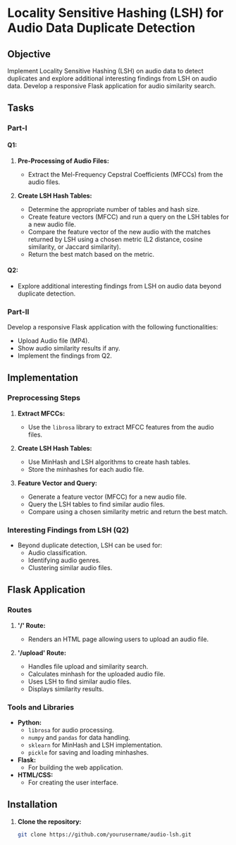 # Locality Sensitive Hashing (LSH) for Audio Data Duplicate Detection

## Objective

Implement Locality Sensitive Hashing (LSH) on audio data to detect duplicates and explore additional interesting findings from LSH on audio data. Develop a responsive Flask application for audio similarity search.

## Tasks

### Part-I

#### Q1:

1. **Pre-Processing of Audio Files:**
   - Extract the Mel-Frequency Cepstral Coefficients (MFCCs) from the audio files.

2. **Create LSH Hash Tables:**
   - Determine the appropriate number of tables and hash size.
   - Create feature vectors (MFCC) and run a query on the LSH tables for a new audio file.
   - Compare the feature vector of the new audio with the matches returned by LSH using a chosen metric (L2 distance, cosine similarity, or Jaccard similarity).
   - Return the best match based on the metric.

#### Q2:

- Explore additional interesting findings from LSH on audio data beyond duplicate detection.

### Part-II

Develop a responsive Flask application with the following functionalities:

- Upload Audio file (MP4).
- Show audio similarity results if any.
- Implement the findings from Q2.

## Implementation

### Preprocessing Steps

1. **Extract MFCCs:**
   - Use the `librosa` library to extract MFCC features from the audio files.

2. **Create LSH Hash Tables:**
   - Use MinHash and LSH algorithms to create hash tables.
   - Store the minhashes for each audio file.

3. **Feature Vector and Query:**
   - Generate a feature vector (MFCC) for a new audio file.
   - Query the LSH tables to find similar audio files.
   - Compare using a chosen similarity metric and return the best match.

### Interesting Findings from LSH (Q2)

- Beyond duplicate detection, LSH can be used for:
  - Audio classification.
  - Identifying audio genres.
  - Clustering similar audio files.

## Flask Application

### Routes

1. **'/' Route:**
   - Renders an HTML page allowing users to upload an audio file.

2. **'/upload' Route:**
   - Handles file upload and similarity search.
   - Calculates minhash for the uploaded audio file.
   - Uses LSH to find similar audio files.
   - Displays similarity results.

### Tools and Libraries

- **Python:**
  - `librosa` for audio processing.
  - `numpy` and `pandas` for data handling.
  - `sklearn` for MinHash and LSH implementation.
  - `pickle` for saving and loading minhashes.
- **Flask:**
  - For building the web application.
- **HTML/CSS:**
  - For creating the user interface.

## Installation

1. **Clone the repository:**
   ```bash
   git clone https://github.com/yourusername/audio-lsh.git
